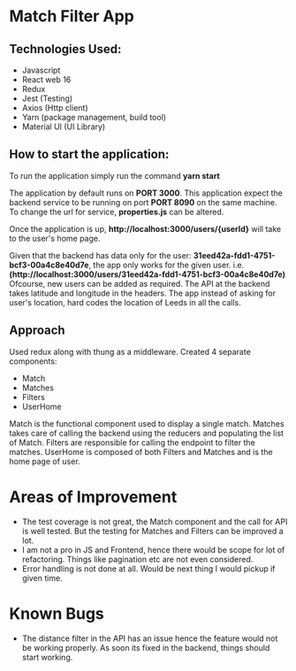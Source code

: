 # Match Filter App

## Technologies Used:

* Javascript
* React web 16
* Redux
* Jest (Testing)
* Axios (Http client)
* Yarn (package management, build tool)
* Material UI (UI Library)

## How to start the application:
To run the application simply run the command  **yarn start**

The application by default runs on **PORT 3000**.
This application expect the backend service to be running on port  **PORT 8090** on the same machine. To change the url for service, **properties.js** can be altered.

Once the application is up, **http://localhost:3000/users/{userId}** will take to the user's home page.

Given that the backend has data only for the user: **31eed42a-fdd1-4751-bcf3-00a4c8e40d7e**, the app only works for the given user.
i.e. **(http://localhost:3000/users/31eed42a-fdd1-4751-bcf3-00a4c8e40d7e)**
Ofcourse, new users can be added as required.
The API at the backend takes latitude and longitude in the headers. The app instead of asking for user's location, hard codes the location of Leeds in all the calls.


## Approach
Used redux along with thung as a middleware. Created 4 separate components:
* Match
* Matches
* Filters
* UserHome

Match is the functional component used to display a single match. Matches takes care of calling the backend using the reducers and populating the list of Match.
Filters are responsible for calling the endpoint to filter the matches. UserHome is composed of both Filters and Matches and is the home page of user.
# Areas of Improvement
* The test coverage is not great, the Match component and the call for API is well tested. But the testing for Matches and Filters can be improved a lot.
* I am not a pro in JS and Frontend, hence there would be scope for lot of refactoring. Things like pagination etc are not even considered.
* Error handling is not done at all. Would be next thing I would pickup if given time.


# Known Bugs
* The distance filter in the API has an issue hence the feature would not be working properly. As soon its fixed in the backend, things should start working.


